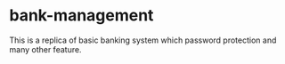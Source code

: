 # bank-management
This is a replica of basic banking system which password protection and many other feature.
